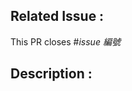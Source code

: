 ## Related Issue :

This PR closes #_issue 編號_

## Description :

<!-- Describe the changes made in this PR -->
